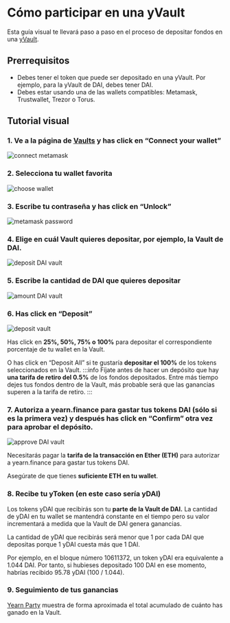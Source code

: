 # Cómo participar en una yVault

Esta guía visual te llevará paso a paso en el proceso de depositar fondos en una [yVault](https://docs.yearn.finance/products/yvaults). 

## Prerrequisitos

* Debes tener el token que puede ser depositado en una yVault. Por ejemplo, para la yVault de DAI, debes tener DAI.
* Debes estar usando una de las wallets compatibles: Metamask, Trustwallet, Trezor o Torus.

## Tutorial visual

### 1. Ve a la página de [Vaults](https://yearn.finance/vaults) y has click en “Connect your wallet”

![connect metamask](https://i.imgur.com/ShWcOX6.jpg)

### 2. Selecciona tu wallet favorita

![choose wallet](https://i.imgur.com/TuabuVf.jpg)

### 3. Escribe tu contraseña y has click en “Unlock”

![metamask password](https://i.imgur.com/nep4a4D.jpg)

### 4. Elige en cuál Vault quieres depositar, por ejemplo, la Vault de DAI.

![deposit DAI vault](https://i.imgur.com/IcmANu3.jpg)

### 5. Escribe la cantidad de DAI que quieres depositar 

![amount DAI vault](https://i.imgur.com/VaAGaOc.jpg)

### 6. Has click en “Deposit”

![deposit vault](https://i.imgur.com/RneAtGx.jpg)

Has click en **25%, 50%, 75% o 100%**  para depositar el correspondiente porcentaje de tu wallet en la Vault.

O has click en “Deposit All” si te gustaría **depositar el 100%**  de los tokens seleccionados en la Vault. :::info Fíjate antes de hacer un depósito que hay **una tarifa de retiro del 0.5%** de los fondos depositados. Entre más tiempo dejes tus fondos dentro de la Vault, más probable será que las ganancias superen a la tarifa de retiro. :::

### 7. Autoriza a yearn.finance para gastar tus tokens DAI \(sólo si es la primera vez\) y después has click en “Confirm” otra vez para aprobar el depósito.

![approve DAI vault](https://i.imgur.com/pPGoSiP.jpg)

Necesitarás pagar la **tarifa de la transacción en Ether \(ETH\)** para autorizar a yearn.finance para gastar tus tokens DAI.

Asegúrate de que tienes **suficiente ETH en tu wallet**.

### 8. Recibe tu yToken \(en este caso sería yDAI\)

Los tokens yDAI que recibirás son tu **parte de la Vault de DAI.** La cantidad de yDAI en tu wallet se mantendrá constante en el tiempo pero su valor incrementará a medida que la Vault de DAI genera ganancias.

La cantidad de yDAI que recibirás será menor que 1 por cada DAI que depositas porque 1 yDAI cuesta más que 1 DAI.

Por ejemplo, en el bloque número 10611372, un token yDAI era equivalente a 1.044 DAI. Por tanto, si hubieses depositado 100 DAI en ese momento, habrías recibido 95.78 yDAI \(100 / 1.044\).

### 9. Seguimiento de tus ganancias

[Yearn Party](https://yearn.party/) muestra de forma aproximada el total acumulado de cuánto has ganado en la Vault.

